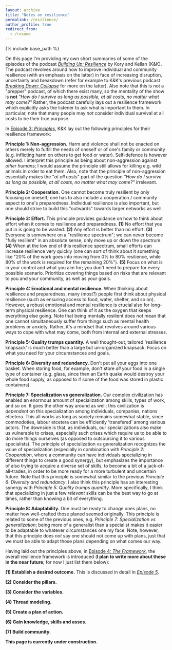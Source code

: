 ```yaml
---
layout: archive
title: "Notes on resilience"
permalink: /resilience/
author_profile: true
redirect_from:
  - /resume
---
```


{% include base_path %}

On this page I'm providing my own short summaries of some of the episodes of the podcast [_Building Up: Resilience_](https://shows.acast.com/building-up-resilience) by Kory and Kellan (K&K). The podcast revolves around how to improve individual and community resilience (with an emphasis on the latter) in face of increasing disruption, uncertainty and breakdown (refer for example to K&K's previous podcast [_Breaking Down: Collapse_]([xx](https://collapsepod.buzzsprout.com/)) for more on the latter). Also note that this is not a "prepper" podcast, of which there exist many, so the mentality of the show is **not** _"How do I survive as long as possible, at all costs, no matter what may come?"_ Rather, the podcast carefully lays out a resilience framework which explicitly asks the listener to ask what is important to them. In particular, note that many people may _not_ consider individual survival at all costs to be their true purpose.

In [Episode 3: _Principles_](https://shows.acast.com/building-up-resilience/episodes/episode-3-principles), K&K lay out the following principles for their resilience framework:

**Principle 1: Non-aggression.** Harm and violence shall not be enacted on others merely to fulfill the needs of oneself or of one's family or community (e.g. inflicting harm on others to get food or water). Self-defence is however allowed. I interpret this principle as being about non-aggression against _other humans_; I would assume the principle still allows for killing e.g. wild animals in order to eat them. Also, note that the principle of non-aggression essentially makes the "_at all costs_" part of the question _"How do I survive as long as possible, at all costs, no matter what may come?"_ irrelevant.

**Principle 2: Cooperation.** One cannot become truly resilient by only focusing on oneself; one has to also include a cooperation / community aspect to one's preparedness. Individual resilience is also important, but one should strive to build this "outwards" towards larger networks as well.

**Principle 3: Effort.** This principle provides guidance on how to think about effort when it comes to resilience and preparedness. **(1)** No effort that you put in is going to be wasted. **(2)** Any effort is better than no effort. **(3)** Everyone is somewhere on a "resilience spectrum"; we can never become "fully resilient" in an absolute sense, only move up or down the spectrum. **(4)** When at the low end of this resilience spectrum, small efforts can increase resilience very quickly (one can sort of think about it something like "20% of the work goes into moving from 0% to 80% resilience, while 80% of the work is required for the remaining 20%"). **(5)** Focus on what is in your control and what you aim for; you don't need to prepare for every possible scenario. Prioritize covering things based on risks that are relevant to you and your community, as well as your goals.

**Principle 4: Emotional and mental resilience.** When thinking about resilience and preparedness, many (most?) people first think about physical resilience (such as ensuring access to food, water, shelter, and so on). However, a robust emotional and mental resilience is crucial also for long-term physical resilience. One can think of it as the oxygen that keeps everything else going. Note that being mentally resilient does _not_ mean that one cannot simultaneously suffer from things such as mental health problems or anxiety. Rather, it's a mindset that revolves around various ways to cope with what may come, both from internal and external stresses.

**Principle 5: Quality trumps quantity.** A well thought-out, tailored 'resilience knapsack' is much better than a large but un-organized knapsack. Focus on what you need for your circumstances and goals. 

**Principle 6: Diversity and redundancy.** Don't put all your eggs into one basket. When storing food, for example, don't store _all_ your food in a single type of container (e.g. glass, since then an Earth quake would destroy your whole food supply, as opposed to if some of the food was stored in plastic containers). 

**Principle 7: Specialization vs generalization.** Our complex civilization has enabled an enormous amount of specialization among skills, types of work, and so on. It goes the other way around as well; this civilization is _dependent_ on this specialization among individuals, companies, nations etcetera. This all works as long as society remains somewhat stable, since commodoties, labour etcetera can be efficiently 'transfered' among various actors. The downside is that, as individuals, our specializations also make us vulnerable to crises, especially such crises which require us to be able to do more things ourselves (as opposed to outsourcing it to various specialists). The principle of specialization vs generalization recognizes the value of specialization (especially in combination with _Principle 2: Cooperation_, where a community can have individuals specializing in different things to create a good synergy), but emphasizes the importance of also trying to acquire a diverse set of skills, to become a bit of a jack-of-all-trades, in order to be more ready for a more turbulent and uncertain future. Note that this principle is somewhat similar to the previous _Principle 6: Diversity and redundancy_. I also think this principle has an interesting synergy with _Principle 5: Quality trumps quantity_. More specifically, I think that specializing in just a few _relevant_ skills can be the best way to go at times, rather than knowing a bit of everything.

**Principle 8: Adaptability.** One must be ready to change ones plans, no matter how well-crafted those planed seemed originally. This principle is related to some of the previous ones, e.g. _Principle 7: Specialization vs generalization_; being more of a generalist than a specialist makes it easier to be adaptable to whatever circumstances one my face. Note, however, that this principle does _not_ say one should not come up with plans, just that we must be able to adapt those plans depending on what comes our way.

Having laid out the principles above, in [Episode 4: _The Framework_](https://shows.acast.com/building-up-resilience/episodes/episode-4-the-framework), the overall resilience framework is introduced (**I plan to write more about these in the near future**; for now I just list them below):

**(1) Establish a desired outcome.** This is discussed in detail in [_Episode 5_](https://shows.acast.com/building-up-resilience/episodes/episode-5-establish-your-desired-outcome).

**(2) Consider the pillars.**

**(3) Consider the variables.**

**(4) Thread modeling.**

**(5) Create a plan of action.**

**(6) Gain knowledge, skills and asses.**

**(7) Build community.**

**This page is currently under construction.**
